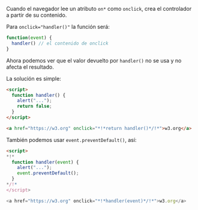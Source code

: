 Cuando el navegador lee un atributo `on*` como `onclick`, crea el controlador a partir de su contenido.

Para `onclick="handler()"` la función será:

```js
function(event) {
  handler() // el contenido de onclick
}
```

Ahora podemos ver que el valor devuelto por `handler()` no se usa y no afecta el resultado.

La solución es simple:

```html run
<script>
  function handler() {
    alert("...");
    return false;
  }
</script>

<a href="https://w3.org" onclick="*!*return handler()*/!*">w3.org</a>
```

También podemos usar `event.preventDefault()`, así:

```html run
<script>
*!*
  function handler(event) {
    alert("...");
    event.preventDefault();
  }
*/!*
</script>

<a href="https://w3.org" onclick="*!*handler(event)*/!*">w3.org</a>
```
